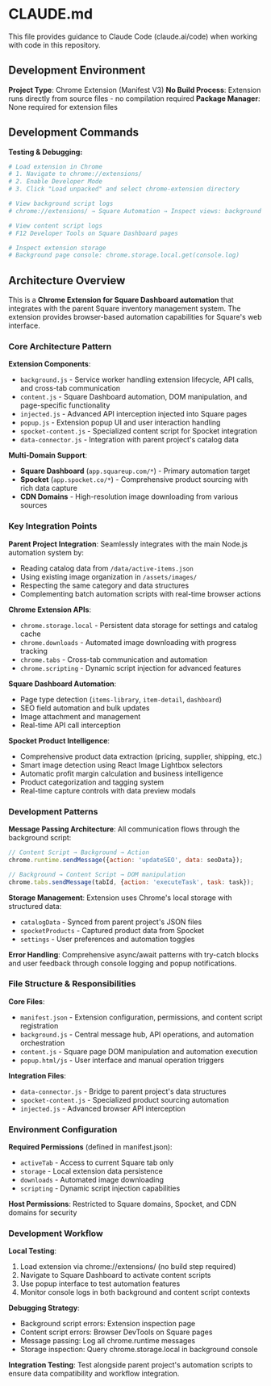 # CLAUDE.md

This file provides guidance to Claude Code (claude.ai/code) when working with code in this repository.

## Development Environment

**Project Type**: Chrome Extension (Manifest V3)
**No Build Process**: Extension runs directly from source files - no compilation required
**Package Manager**: None required for extension files

## Development Commands

**Testing & Debugging:**
```bash
# Load extension in Chrome
# 1. Navigate to chrome://extensions/
# 2. Enable Developer Mode
# 3. Click "Load unpacked" and select chrome-extension directory

# View background script logs
# chrome://extensions/ → Square Automation → Inspect views: background page

# View content script logs  
# F12 Developer Tools on Square Dashboard pages

# Inspect extension storage
# Background page console: chrome.storage.local.get(console.log)
```

## Architecture Overview

This is a **Chrome Extension for Square Dashboard automation** that integrates with the parent Square inventory management system. The extension provides browser-based automation capabilities for Square's web interface.

### Core Architecture Pattern

**Extension Components**:
- `background.js` - Service worker handling extension lifecycle, API calls, and cross-tab communication
- `content.js` - Square Dashboard automation, DOM manipulation, and page-specific functionality  
- `injected.js` - Advanced API interception injected into Square pages
- `popup.js` - Extension popup UI and user interaction handling
- `spocket-content.js` - Specialized content script for Spocket integration
- `data-connector.js` - Integration with parent project's catalog data

**Multi-Domain Support**:
- **Square Dashboard** (`app.squareup.com/*`) - Primary automation target
- **Spocket** (`app.spocket.co/*`) - Comprehensive product sourcing with rich data capture
- **CDN Domains** - High-resolution image downloading from various sources

### Key Integration Points  

**Parent Project Integration**: Seamlessly integrates with the main Node.js automation system by:
- Reading catalog data from `/data/active-items.json`
- Using existing image organization in `/assets/images/`
- Respecting the same category and data structures
- Complementing batch automation scripts with real-time browser actions

**Chrome Extension APIs**:
- `chrome.storage.local` - Persistent data storage for settings and catalog cache
- `chrome.downloads` - Automated image downloading with progress tracking
- `chrome.tabs` - Cross-tab communication and automation
- `chrome.scripting` - Dynamic script injection for advanced features

**Square Dashboard Automation**:
- Page type detection (`items-library`, `item-detail`, `dashboard`)
- SEO field automation and bulk updates
- Image attachment and management
- Real-time API call interception

**Spocket Product Intelligence**:
- Comprehensive product data extraction (pricing, supplier, shipping, etc.)
- Smart image detection using React Image Lightbox selectors
- Automatic profit margin calculation and business intelligence
- Product categorization and tagging system
- Real-time capture controls with data preview modals

### Development Patterns

**Message Passing Architecture**: All communication flows through the background script:
```javascript
// Content Script → Background → Action
chrome.runtime.sendMessage({action: 'updateSEO', data: seoData});

// Background → Content Script → DOM manipulation  
chrome.tabs.sendMessage(tabId, {action: 'executeTask', task: task});
```

**Storage Management**: Extension uses Chrome's local storage with structured data:
- `catalogData` - Synced from parent project's JSON files
- `spocketProducts` - Captured product data from Spocket
- `settings` - User preferences and automation toggles

**Error Handling**: Comprehensive async/await patterns with try-catch blocks and user feedback through console logging and popup notifications.

### File Structure & Responsibilities

**Core Files**:
- `manifest.json` - Extension configuration, permissions, and content script registration
- `background.js` - Central message hub, API operations, and automation orchestration
- `content.js` - Square page DOM manipulation and automation execution
- `popup.html/js` - User interface and manual operation triggers

**Integration Files**:
- `data-connector.js` - Bridge to parent project's data structures
- `spocket-content.js` - Specialized product sourcing automation
- `injected.js` - Advanced browser API interception

### Environment Configuration

**Required Permissions** (defined in manifest.json):
- `activeTab` - Access to current Square tab only
- `storage` - Local extension data persistence  
- `downloads` - Automated image downloading
- `scripting` - Dynamic script injection capabilities

**Host Permissions**: Restricted to Square domains, Spocket, and CDN domains for security

### Development Workflow

**Local Testing**:
1. Load extension via chrome://extensions/ (no build step required)
2. Navigate to Square Dashboard to activate content scripts
3. Use popup interface to test automation features
4. Monitor console logs in both background and content script contexts

**Debugging Strategy**:
- Background script errors: Extension inspection page
- Content script errors: Browser DevTools on Square pages  
- Message passing: Log all chrome.runtime messages
- Storage inspection: Query chrome.storage.local in background console

**Integration Testing**: Test alongside parent project's automation scripts to ensure data compatibility and workflow integration.